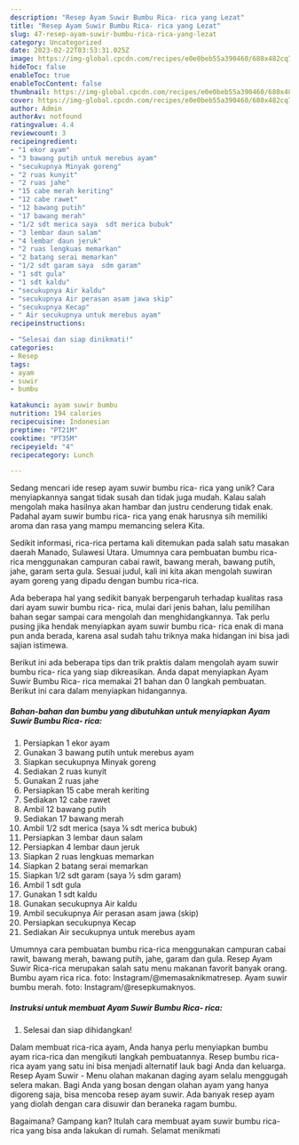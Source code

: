 ```yaml
---
description: "Resep Ayam Suwir Bumbu Rica- rica yang Lezat"
title: "Resep Ayam Suwir Bumbu Rica- rica yang Lezat"
slug: 47-resep-ayam-suwir-bumbu-rica-rica-yang-lezat
category: Uncategorized
date: 2023-02-22T03:53:31.025Z
image: https://img-global.cpcdn.com/recipes/e0e0beb55a390460/680x482cq70/ayam-suwir-bumbu-rica-rica-foto-resep-utama.jpg
hideToc: false
enableToc: true
enableTocContent: false
thumbnail: https://img-global.cpcdn.com/recipes/e0e0beb55a390460/680x482cq70/ayam-suwir-bumbu-rica-rica-foto-resep-utama.jpg
cover: https://img-global.cpcdn.com/recipes/e0e0beb55a390460/680x482cq70/ayam-suwir-bumbu-rica-rica-foto-resep-utama.jpg
author: Admin
authorAv: notfound
ratingvalue: 4.4
reviewcount: 3
recipeingredient:
- "1 ekor ayam"
- "3 bawang putih untuk merebus ayam"
- "secukupnya Minyak goreng"
- "2 ruas kunyit"
- "2 ruas jahe"
- "15 cabe merah keriting"
- "12 cabe rawet"
- "12 bawang putih"
- "17 bawang merah"
- "1/2 sdt merica saya  sdt merica bubuk"
- "3 lembar daun salam"
- "4 lembar daun jeruk"
- "2 ruas lengkuas memarkan"
- "2 batang serai memarkan"
- "1/2 sdt garam saya  sdm garam"
- "1 sdt gula"
- "1 sdt kaldu"
- "secukupnya Air kaldu"
- "secukupnya Air perasan asam jawa skip"
- "secukupnya Kecap"
- " Air secukupnya untuk merebus ayam"
recipeinstructions:

- "Selesai dan siap dinikmati!"
categories:
- Resep
tags:
- ayam
- suwir
- bumbu

katakunci: ayam suwir bumbu 
nutrition: 194 calories
recipecuisine: Indonesian
preptime: "PT21M"
cooktime: "PT35M"
recipeyield: "4"
recipecategory: Lunch

---
```





Sedang mencari ide resep ayam suwir bumbu rica- rica yang unik? Cara menyiapkannya sangat tidak susah dan tidak juga mudah. Kalau salah mengolah maka hasilnya akan hambar dan justru cenderung tidak enak. Padahal ayam suwir bumbu rica- rica yang enak harusnya sih memiliki aroma dan rasa yang mampu memancing selera Kita.





Sedikit informasi, rica-rica pertama kali ditemukan pada salah satu masakan daerah Manado, Sulawesi Utara. Umumnya cara pembuatan bumbu rica-rica menggunakan campuran cabai rawit, bawang merah, bawang putih, jahe, garam serta gula. Sesuai judul, kali ini kita akan mengolah suwiran ayam goreng yang dipadu dengan bumbu rica-rica.

Ada beberapa hal yang sedikit banyak berpengaruh terhadap kualitas rasa dari ayam suwir bumbu rica- rica, mulai dari jenis bahan, lalu pemilihan bahan segar sampai cara mengolah dan menghidangkannya. Tak perlu pusing jika hendak menyiapkan ayam suwir bumbu rica- rica enak di mana pun anda berada, karena asal sudah tahu triknya maka hidangan ini bisa jadi sajian istimewa.






Berikut ini ada beberapa tips dan trik praktis dalam mengolah ayam suwir bumbu rica- rica yang siap dikreasikan. Anda dapat menyiapkan Ayam Suwir Bumbu Rica- rica memakai 21 bahan dan 0 langkah pembuatan. Berikut ini cara dalam menyiapkan hidangannya.

<!--inarticleads1-->

##### Bahan-bahan dan bumbu yang dibutuhkan untuk menyiapkan Ayam Suwir Bumbu Rica- rica:

1. Persiapkan 1 ekor ayam
1. Gunakan 3 bawang putih untuk merebus ayam
1. Siapkan secukupnya Minyak goreng
1. Sediakan 2 ruas kunyit
1. Gunakan 2 ruas jahe
1. Persiapkan 15 cabe merah keriting
1. Sediakan 12 cabe rawet
1. Ambil 12 bawang putih
1. Sediakan 17 bawang merah
1. Ambil 1/2 sdt merica (saya ¼ sdt merica bubuk)
1. Persiapkan 3 lembar daun salam
1. Persiapkan 4 lembar daun jeruk
1. Siapkan 2 ruas lengkuas memarkan
1. Siapkan 2 batang serai memarkan
1. Siapkan 1/2 sdt garam (saya ½ sdm garam)
1. Ambil 1 sdt gula
1. Gunakan 1 sdt kaldu
1. Gunakan secukupnya Air kaldu
1. Ambil secukupnya Air perasan asam jawa (skip)
1. Persiapkan secukupnya Kecap
1. Sediakan  Air secukupnya untuk merebus ayam


Umumnya cara pembuatan bumbu rica-rica menggunakan campuran cabai rawit, bawang merah, bawang putih, jahe, garam dan gula. Resep Ayam Suwir Rica-rica merupakan salah satu menu makanan favorit banyak orang. Bumbu ayam rica rica. foto: Instagram/@memasaknikmatresep. Ayam suwir bumbu merah. foto: Instagram/@resepkumaknyos. 

<!--inarticleads2-->

##### Instruksi untuk membuat Ayam Suwir Bumbu Rica- rica:


1. Selesai dan siap dihidangkan!

Dalam membuat rica-rica ayam, Anda hanya perlu menyiapkan bumbu ayam rica-rica dan mengikuti langkah pembuatannya. Resep bumbu rica-rica ayam yang satu ini bisa menjadi alternatif lauk bagi Anda dan keluarga. Resep Ayam Suwir - Menu olahan makanan daging ayam selalu menggugah selera makan. Bagi Anda yang bosan dengan olahan ayam yang hanya digoreng saja, bisa mencoba resep ayam suwir. Ada banyak resep ayam yang diolah dengan cara disuwir dan beraneka ragam bumbu. 

Bagaimana? Gampang kan? Itulah cara membuat ayam suwir bumbu rica- rica yang bisa anda lakukan di rumah. Selamat menikmati

